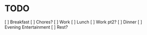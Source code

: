 # TODO

[ ] Breakfast
[ ] Chores?
[ ] Work
[ ] Lunch
[ ] Work pt2?
[ ] Dinner
[ ] Evening Entertainment
[ ] Rest?
